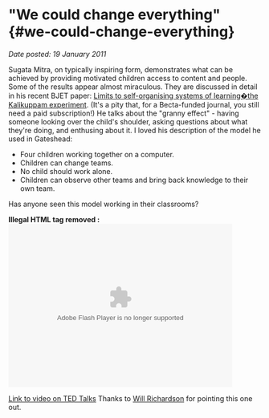 # "We could change everything" {#we-could-change-everything}

_Date posted: 19 January 2011_

Sugata Mitra, on typically inspiring form, demonstrates what can be achieved by providing motivated children access to content and people. Some of the results appear almost miraculous. They are discussed in detail in his recent BJET paper: [Limits to self-organising systems of learning�the Kalikuppam experiment](http://onlinelibrary.wiley.com/doi/10.1111/j.1467-8535.2010.01077.x/abstract). (It's a pity that, for a Becta-funded journal, you still need a paid subscription!) He talks about the "granny effect" - having someone looking over the child's shoulder, asking questions about what they're doing, and enthusing about it. I loved his description of the model he used in Gateshead:

*   Four children working together on a computer.
*   Children can change teams.
*   No child should work alone.
*   Children can observe other teams and bring back knowledge to their own team.

Has anyone seen this model working in their classrooms?

**Illegal HTML tag removed :** <param name="movie" value="http://video.ted.com/assets/player/swf/EmbedPlayer.swf"><param name="allowFullScreen" value="true"><param name="allowScriptAccess" value="always"><param name="wmode" value="transparent"><param name="bgColor" value="#ffffff"> <param name="flashvars" value="vu=http://video.ted.com/talks/dynamic/SugataMitra_2010G-medium.flv&amp;su=http://images.ted.com/images/ted/tedindex/embed-posters/SugataMitra-2010G.embed_thumbnail.jpg&amp;vw=432&amp;vh=240&amp;ap=0&amp;ti=949&amp;introDuration=15330&amp;adDuration=4000&amp;postAdDuration=830&amp;adKeys=talk=sugata_mitra_the_child_driven_education;year=2010;theme=new_on_ted_com;theme=rethinking_poverty;theme=how_the_mind_works;theme=unconventional_explanations;theme=a_taste_of_tedglobal_2010;event=TEDGlobal+2010;&amp;preAdTag=tconf.ted/embed;tile=1;sz=512x288;"><embed src="http://video.ted.com/assets/player/swf/EmbedPlayer.swf" pluginspace="http://www.macromedia.com/go/getflashplayer" type="application/x-shockwave-flash" wmode="transparent" bgcolor="#ffffff" width="446" height="326" allowfullscreen="true" allowscriptaccess="always" flashvars="vu=http://video.ted.com/talks/dynamic/SugataMitra_2010G-medium.flv&amp;su=http://images.ted.com/images/ted/tedindex/embed-posters/SugataMitra-2010G.embed_thumbnail.jpg&amp;vw=432&amp;vh=240&amp;ap=0&amp;ti=949&amp;introDuration=15330&amp;adDuration=4000&amp;postAdDuration=830&amp;adKeys=talk=sugata_mitra_the_child_driven_education;year=2010;theme=new_on_ted_com;theme=rethinking_poverty;theme=how_the_mind_works;theme=unconventional_explanations;theme=a_taste_of_tedglobal_2010;event=TEDGlobal+2010;">

[Link to video on TED Talks](http://www.ted.com/talks/view/id/949) Thanks to [Will Richardson](http://weblogg-ed.com/2010/sugata-mitras-new-ted-talk/) for pointing this one out.
